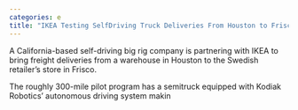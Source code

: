 ```yaml
---
categories: e
title: "IKEA Testing SelfDriving Truck Deliveries From Houston to Frisco"
---
```


A California-based self-driving big rig company is partnering with IKEA to bring freight deliveries from a warehouse in Houston to the Swedish retailer&#8217;s store in Frisco.



The roughly 300-mile pilot program has a semitruck equipped with Kodiak Robotics&#8217; autonomous driving system makin